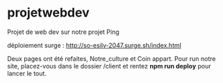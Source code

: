 # projetwebdev
Projet de web dev sur notre projet Ping

déploiement surge : http://so-esilv-2047.surge.sh/index.html

Deux pages ont été refaites, Notre_culture et Coin appart.
Pour run notre site, placez-vous dans le dossier /client et rentez **npm run deploy** pour lancer le tout.